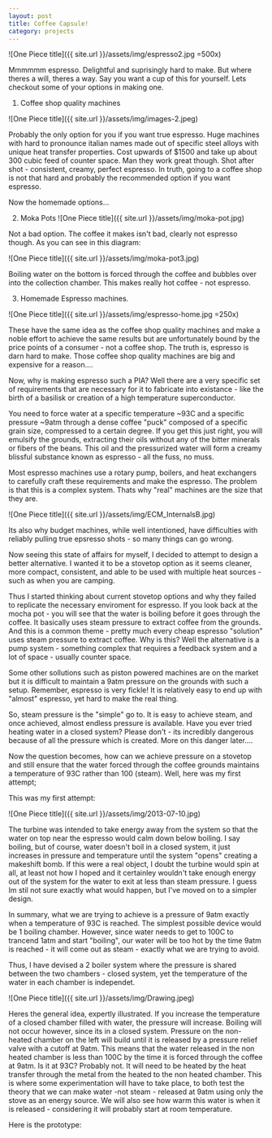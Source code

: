 ```yaml
---
layout: post
title: Coffee Capsule!
category: projects
---
```


![One Piece title]({{ site.url }}/assets/img/espresso2.jpg =500x)

Mmmmmm espresso. Delightful and suprisingly hard to make. But where theres a will, theres a way. Say you want a cup of this for yourself. Lets checkout some of your options in making one. 

1. Coffee shop quality machines

![One Piece title]({{ site.url }}/assets/img/images-2.jpeg)

Probably the only option for you if you want true espresso. Huge machines with hard to pronounce italian names made out of specific steel alloys with unique heat transfer properties. Cost upwards of $1500 and take up about 300 cubic feed of counter space. Man they work great though. Shot after shot - consistent, creamy, perfect espresso. In truth, going to a coffee shop is not that hard and probably the recommended option if you want espresso. 

Now the homemade options...

2. Moka Pots
![One Piece title]({{ site.url }}/assets/img/moka-pot.jpg)

Not a bad option. The coffee it makes isn't bad, clearly not espresso though. As you can see in this diagram:

![One Piece title]({{ site.url }}/assets/img/moka-pot3.jpg)

Boiling water on the bottom is forced through the coffee and bubbles over into the collection chamber. This makes really hot coffee - not espresso. 

3. Homemade Espresso machines. 


![One Piece title]({{ site.url }}/assets/img/espresso-home.jpg =250x)

These have the same idea as the coffee shop quality machines and make a noble effort to achieve the same results but are unfortunately bound by the price points of a consumer - not a coffee shop. The truth is, espresso is darn hard to make. Those coffee shop quality machines are big and expensive for a reason....

Now, why is making espresso such a PIA? Well there are a very specific set of requirements that are necessary for it to fabricate into existance - like the birth of a basilisk or creation of a high temperature superconductor. 

You need to force water at a specific temperature ~93C and a specific pressure ~9atm through a dense coffee "puck" composed of a specific grain size, compressed to a certain degree. If you get this just right, you will emulsify the grounds, extracting their oils without any of the bitter minerals or fibers of the beans. This oil and the pressurized water will form a creamy blissful substance known as espresso - all the fuss, no muss. 

Most espresso machines use a rotary pump, boilers, and heat exchangers to carefully craft these requirements and make the espresso. The problem is that this is a complex system. Thats why "real" machines are the size that they are. 

![One Piece title]({{ site.url }}/assets/img/ECM_InternalsB.jpg)

Its also why budget machines, while well intentioned, have difficulties with reliably pulling true epsresso shots - so many things can go wrong. 

Now seeing this state of affairs for myself, I decided to attempt to design a better alternative. I wanted it to be a stovetop option as it seems cleaner, more compact, consistent, and able to be used with multiple heat sources - such as when you are camping. 

Thus I started thinking about current stovetop options and why they failed to replicate the necessary enviroment for espresso. If you look back at the mocha pot - you will see that the water is boiling before it goes through the coffee. It basically uses steam pressure to extract coffee from the grounds. And this is a common theme - pretty much every cheap espresso "solution" uses steam pressure to extract coffee. Why is this? Well the alternative is a pump system - something complex that requires a feedback system and a lot of space - usually counter space. 

Some other sollutions such as piston powered machines are on the market but it is difficult to maintain a 9atm pressure on the grounds with such a setup. Remember, espresso is very fickle! It is relatively easy to end up with "almost" espresso, yet hard to make the real thing. 

So, steam pressure is the "simple" go to. It is easy to achieve steam, and once achieved, almost endless pressure is available. Have you ever tried heating water in a closed system? Please don't - its incredibly dangerous because of all the pressure which is created. More on this danger later....

Now the question becomes, how can we achieve pressure on a stovetop and still ensure that the water forced through the coffee grounds maintains a temperature of 93C rather than 100 (steam). Well, here was my first attempt;

This was my first attempt:


![One Piece title]({{ site.url }}/assets/img/2013-07-10.jpg)


The turbine was intended to take energy away from the system so that the water on top near the espresso would calm down below boiling. I say boiling, but of course, water doesn't boil in a closed system, it just increases in pressure and temperature until the system "opens" creating a makeshift bomb. If this were a real object, I doubt the turbine would spin at all, at least not how I hoped and it certainley wouldn't take enough energy out of the system for the water to exit at less than steam pressure. I guess Im stil not sure exactly what would happen, but I've  moved on to a simpler design. 

In summary, what we are trying to achieve is a pressure of 9atm exactly when a temperature of 93C is reached. The simplest possible device would be 1 boiling chamber. However, since water needs to get to 100C to trancend 1atm and start "boiling", our water will be too hot by the time 9atm is reached - it will come out as steam - exactly what we are trying to avoid. 

Thus, I have devised a 2 boiler system where the pressure is shared between the two chambers - closed system, yet the temperature of the water in each chamber is independet. 

![One Piece title]({{ site.url }}/assets/img/Drawing.jpeg)

Heres the general idea, expertly illustrated. If you increase the temperature of a closed chamber filled with water, the pressure will increase. Boiling will not occur however, since its in a closed system. Pressure on the non-heated chamber on the left will build until it is released by a pressure relief valve with a cutoff at 9atm. This means that the water released in the non heated chamber is less than 100C by the time it is forced through the coffee at 9atm. Is it at 93C? Probably not. It will need to be heated by the heat transfer through the metal from the heated to the non heated chamber. This is where some experimentation will have to take place, to both test the theory that we can make water -not steam - released at 9atm using only the stove as an energy source. We will also see how warm this water is when it is released - considering it will probably start at room temperature. 

Here is the prototype:






